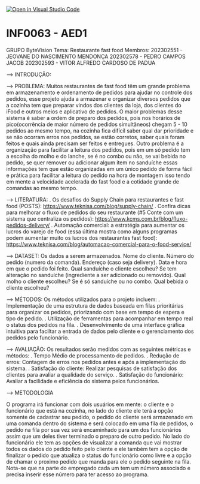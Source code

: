 [![Open in Visual Studio Code](https://classroom.github.com/assets/open-in-vscode-2e0aaae1b6195c2367325f4f02e2d04e9abb55f0b24a779b69b11b9e10269abc.svg)](https://classroom.github.com/online_ide?assignment_repo_id=17281039&assignment_repo_type=AssignmentRepo)
# INF0063 - AED1
GRUPO ByteVision Tema: Restaurante fast food
Membros:
202302551 - JEOVANE DO NASCIMENTO MENDONÇA
202302578 - PEDRO CAMPOS JACOB
202302593 - VITOR ALFREDO CARDOSO DE PADUA
   
   —> INTRODUÇÃO:
   
   —> PROBLEMA: Muitos restaurantes de fast food têm um grande problema em armazenamento e ordenamento de pedidos para ajudar no controle dos pedidos, esse projeto ajuda a armazenar e organizar diversos pedidos que a cozinha tem que preparar vindos dos clientes da loja, dos clientes do iFood e outros meios e aplicativo de pedidos.
   O maior problemas desse sistema é saber a ordem de preparo dos pedidos, pois nos horários de pico(ocorrência de maior número de pedidos simultâneos) chegam 5 - 10 pedidos ao mesmo tempo, na cozinha fica difícil saber qual dar prioridade e se não ocorram erros nos pedidos, se estão corretos, saber quais foram feitos e quais ainda precisam ser feitos e entregues.
   Outro problema é a organização para facilitar a leitura dos pedidos, pois em um só pedido tem a escolha do molho e do lanche, se é no combo ou não, se vai bebida no pedido, se quer remover ou adicionar algum item no sanduíche essas informações tem que estão organizadas em um único pedido de forma fácil e prática para facilitar a leitura do pedido na hora de montagem isso tendo em mente a velocidade acelerada do fast food e a cotidade grande de comandas ao mesmo tempo.
  
   —> LITERATURA:
. Os desafios do Supply Chain para restaurantes e fast food (POSTS): https://www.teknisa.com/blog/supply-chain/
. Confira dicas para melhorar o fluxo de pedidos do seu restaurante (#5 Conte com um sistema que centraliza os pedidos): https://www.kcms.com.br/blog/fluxo-pedidos-delivery/
. Automação comercial: a estratégia para aumentar os lucros do varejo de food (essa última mostra como alguns programas podem aumentar muito os lucros dos restaurantes fast food): https://www.teknisa.com/blog/automacao-comercial-para-o-food-service/
   
   —> DATASET: Os dados a serem armazenados.
      Nome do cliente.
      Número do pedido (numero da comanda).
      Endereço (caso seja delivery).
      Data e hora em que o pedido foi feito.
      Qual sanduíche o cliente escolheu?
      Se tem alteração no sanduíche (ingrediente a ser adicionado ou removido).
      Qual molho o cliente escolheu?
      Se é só sanduíche ou no combo.
      Qual bebida o cliente escolheu? 

   —> MÉTODOS: Os métodos utilizados para o projeto incluem:
. Implementação de uma estrutura de dados baseada em filas prioritárias para organizar os pedidos, priorizando com base em tempo de espera e tipo de pedido.
. Utilização de ferramentas para acompanhar em tempo real o status dos pedidos na fila.
. Desenvolvimento de uma interface gráfica intuitiva para faciltar a entrada de dados pelo cliente e o gerenciamento dos pedidos pelo funcionário.

   —> AVALIAÇÃO: Os resultados serão medidos com as seguintes métricas e métodos:
. Tempo Médio de processamento de pedidos.
. Redução de erros: Contagem de erros nos pedidos antes e após a implementação do sistema.
. Satisfação do cliente: Realizar pesquisas de satisfação dos clientes para avaliar a qualidade do serviço.
. Satisfação do funcionário: Avaliar a facilidade e eficiência do sistema pelos funcionários.
     
   —> METODOLOGIA 
 
   O programa irá funcionar com dois usuários em mente: o cliente e o funcionário que está na cozinha,
no lado do cliente ele terá a opção somente de cadastrar seu pedido, o pedido do cliente será armazenado em uma
comanda dentro do sistema e será colocado em uma fila de pedidos, o pedido na fila por sua vez será encaminhado
para um dos funcionários assim que um deles tiver terminado o preparo de outro pedido.
	No lado do funcionário ele tem as opções de visualizar a comanda que vai mostrar todos os dados do pedido
feito pelo cliente e ele também tem a opção de finalizar o pedido que atualiza o status do funcionário como livre
e a opção de chamar o proximo pedido que manda para ele o pedido seguinte na fila. Nota-se que na parte do empregado
cada um tem um número associado e precisa inserir esse número para ter acesso ao programa.		
